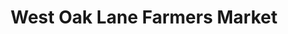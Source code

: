 ---
title: "West Oak Lane Farmers Market"
url: /philadelphia/west-oak-lane-farmers-market/
shop: Hofladen
---
